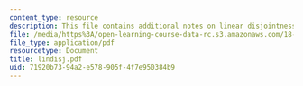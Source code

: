 ```yaml
---
content_type: resource
description: This file contains additional notes on linear disjointness.
file: /media/https%3A/open-learning-course-data-rc.s3.amazonaws.com/18-786-topics-in-algebraic-number-theory-spring-2006/71920b7394a2e578905f4f7e950384b9_lindisj.pdf
file_type: application/pdf
resourcetype: Document
title: lindisj.pdf
uid: 71920b73-94a2-e578-905f-4f7e950384b9
---
```

